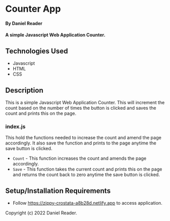 # Counter App
#### By Daniel Reader
#### A simple Javascript Web Application Counter.
## Technologies Used
- Javascript
- HTML
- CSS
## Description
This is a simple Javascript Web Application Counter. This will increment the count based on the number of times the button is clicked and saves the count and prints this on the page.
### index.js
This hold the functions needed to increase the count and amend the page accordingly. It also save the function and prints to the page anytime the save button is clicked.
- ```Count``` - This function increases the count and amends the page accordingly.
- ```Save``` - This function takes the current count and prints this on the page and returns the count back to zero anytime the save button is clicked.
## Setup/Installation Requirements
- Follow https://zippy-crostata-a8b28d.netlify.app to access application.

Copyright (c) 2022 Daniel Reader.
